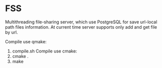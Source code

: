 # FSS
Multithreading file-sharing server, which use PostgreSQL for save url-local path files information. At current time server supports only add and get file by url.

Compile use qmake:
1)  compile.sh
Compile use cmake:
1) cmake .
2) make
 
